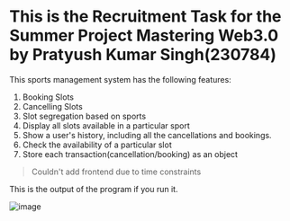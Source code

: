# This is the Recruitment Task for the Summer Project Mastering Web3.0 by Pratyush Kumar Singh(230784)
This sports management system has the following features:
1. Booking Slots
2. Cancelling Slots
3. Slot segregation based on sports
4. Display all slots available in a particular sport
5. Show a user's history, including all the cancellations and bookings.
6. Check the availability of a particular slot
7. Store each transaction(cancellation/booking) as an object

>Couldn't add frontend due to time constraints

This is the output of the program if you run it.


![image](https://github.com/Xavaitron/Recruitment_Tast_Mastering_Web3_by_Pratyush/assets/143639958/3cd87fe6-1d53-4cc4-9acf-fd837be2228a)
